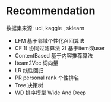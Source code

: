 #  Recommendation 
  数据集来源:  uci, kaggle , sklearn
- LFM    基于邻域个性化召回算法
- CF      1) 协同过滤算法    2) 基于item或user
- ContentBased  基于内容推荐算法
- Iteam2Vec    词向量
- LR          线性回归
- PR  personal rank    个性排名
- Tree  决策树
- WD    排序模型     Wide And Deep

